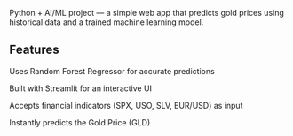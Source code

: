 Python + AI/ML project — a simple web app that predicts gold prices using historical data and a trained machine learning model.

## Features

Uses Random Forest Regressor for accurate predictions

Built with Streamlit for an interactive UI

Accepts financial indicators (SPX, USO, SLV, EUR/USD) as input

Instantly predicts the Gold Price (GLD)
